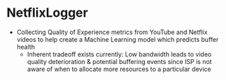 # NetflixLogger

* Collecting Quality of Experience metrics from YouTube and Netflix videos to help create a Machine Learning model which predicts buffer health
	* Inherent tradeoff exists currently: Low bandwidth leads to video quality deterioration & potential buffering events since ISP is not aware of when to allocate more resources to a particular device

